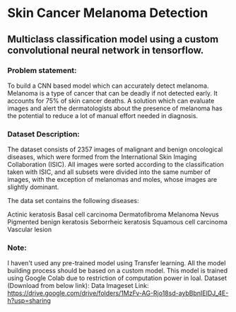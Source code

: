 # Skin Cancer Melanoma Detection

## Multiclass classification model using a custom convolutional neural network in tensorflow.
### Problem statement:
To build a CNN based model which can accurately detect melanoma. Melanoma is a type of cancer that can be deadly if not detected early. It accounts for 75% of skin cancer deaths. A solution which can evaluate images and alert the dermatologists about the presence of melanoma has the potential to reduce a lot of manual effort needed in diagnosis.

### Dataset Description:
The dataset consists of 2357 images of malignant and benign oncological diseases, which were formed from the International Skin Imaging Collaboration (ISIC). All images were sorted according to the classification taken with ISIC, and all subsets were divided into the same number of images, with the exception of melanomas and moles, whose images are slightly dominant.

The data set contains the following diseases:

Actinic keratosis
Basal cell carcinoma
Dermatofibroma
Melanoma
Nevus
Pigmented benign keratosis
Seborrheic keratosis
Squamous cell carcinoma
Vascular lesion
### Note:
I haven't used any pre-trained model using Transfer learning. All the model building process should be based on a custom model.
This model is trained using Google Colab due to restriction of computation power in loal.
Dataset (Download from below link): Data Imageset Link: https://drive.google.com/drive/folders/1MzFv-AG-Rjo18sd-aybBbnIEIDJ_4E-h?usp=sharing
